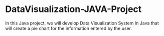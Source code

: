 # DataVisualization-JAVA-Project
In this Java project, we will develop Data Visualization System In Java that will create a pie chart for the information entered by the user. 
